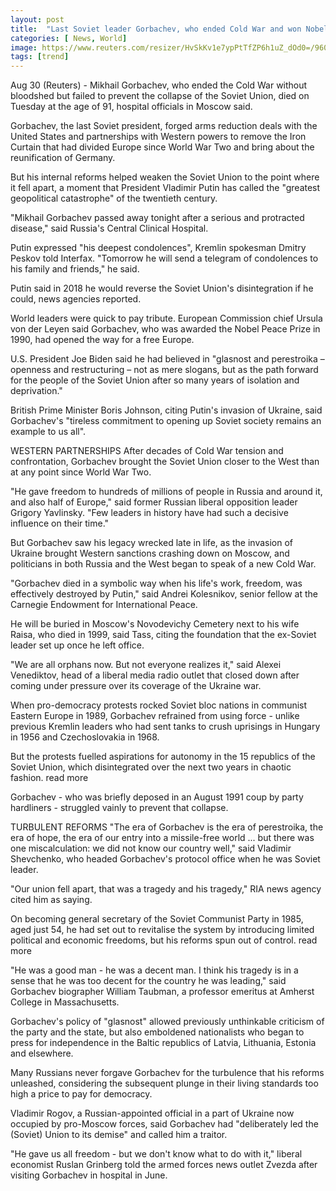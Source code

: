 ```yaml
---
layout: post
title:  "Last Soviet leader Gorbachev, who ended Cold War and won Nobel prize, dies aged 91"
categories: [ News, World]
image: https://www.reuters.com/resizer/HvSkKv1e7ypPtTfZP6h1uZ_dOd0=/960x0/filters:quality(80)/cloudfront-us-east-2.images.arcpublishing.com/reuters/BPRBRRD67ZMPZBYXPPSB47EVSA.jpg
tags: [trend]
---
```

Aug 30 (Reuters) - Mikhail Gorbachev, who ended the Cold War without bloodshed but failed to prevent the collapse of the Soviet Union, died on Tuesday at the age of 91, hospital officials in Moscow said.

Gorbachev, the last Soviet president, forged arms reduction deals with the United States and partnerships with Western powers to remove the Iron Curtain that had divided Europe since World War Two and bring about the reunification of Germany.

But his internal reforms helped weaken the Soviet Union to the point where it fell apart, a moment that President Vladimir Putin has called the "greatest geopolitical catastrophe" of the twentieth century.

"Mikhail Gorbachev passed away tonight after a serious and protracted disease," said Russia's Central Clinical Hospital.

Putin expressed "his deepest condolences", Kremlin spokesman Dmitry Peskov told Interfax. "Tomorrow he will send a telegram of condolences to his family and friends," he said.

Putin said in 2018 he would reverse the Soviet Union's disintegration if he could, news agencies reported.

World leaders were quick to pay tribute. European Commission chief Ursula von der Leyen said Gorbachev, who was awarded the Nobel Peace Prize in 1990, had opened the way for a free Europe.

U.S. President Joe Biden said he had believed in "glasnost and perestroika – openness and restructuring – not as mere slogans, but as the path forward for the people of the Soviet Union after so many years of isolation and deprivation."

British Prime Minister Boris Johnson, citing Putin's invasion of Ukraine, said Gorbachev's "tireless commitment to opening up Soviet society remains an example to us all".

WESTERN PARTNERSHIPS
After decades of Cold War tension and confrontation, Gorbachev brought the Soviet Union closer to the West than at any point since World War Two.

"He gave freedom to hundreds of millions of people in Russia and around it, and also half of Europe," said former Russian liberal opposition leader Grigory Yavlinsky. "Few leaders in history have had such a decisive influence on their time."

But Gorbachev saw his legacy wrecked late in life, as the invasion of Ukraine brought Western sanctions crashing down on Moscow, and politicians in both Russia and the West began to speak of a new Cold War.

"Gorbachev died in a symbolic way when his life's work, freedom, was effectively destroyed by Putin," said Andrei Kolesnikov, senior fellow at the Carnegie Endowment for International Peace.

He will be buried in Moscow's Novodevichy Cemetery next to his wife Raisa, who died in 1999, said Tass, citing the foundation that the ex-Soviet leader set up once he left office.

"We are all orphans now. But not everyone realizes it," said Alexei Venediktov, head of a liberal media radio outlet that closed down after coming under pressure over its coverage of the Ukraine war.

When pro-democracy protests rocked Soviet bloc nations in communist Eastern Europe in 1989, Gorbachev refrained from using force - unlike previous Kremlin leaders who had sent tanks to crush uprisings in Hungary in 1956 and Czechoslovakia in 1968.

But the protests fuelled aspirations for autonomy in the 15 republics of the Soviet Union, which disintegrated over the next two years in chaotic fashion. read more

Gorbachev - who was briefly deposed in an August 1991 coup by party hardliners - struggled vainly to prevent that collapse.

TURBULENT REFORMS
"The era of Gorbachev is the era of perestroika, the era of hope, the era of our entry into a missile-free world ... but there was one miscalculation: we did not know our country well," said Vladimir Shevchenko, who headed Gorbachev's protocol office when he was Soviet leader.

"Our union fell apart, that was a tragedy and his tragedy," RIA news agency cited him as saying.

On becoming general secretary of the Soviet Communist Party in 1985, aged just 54, he had set out to revitalise the system by introducing limited political and economic freedoms, but his reforms spun out of control. read more

"He was a good man - he was a decent man. I think his tragedy is in a sense that he was too decent for the country he was leading," said Gorbachev biographer William Taubman, a professor emeritus at Amherst College in Massachusetts.

Gorbachev's policy of "glasnost" allowed previously unthinkable criticism of the party and the state, but also emboldened nationalists who began to press for independence in the Baltic republics of Latvia, Lithuania, Estonia and elsewhere.

Many Russians never forgave Gorbachev for the turbulence that his reforms unleashed, considering the subsequent plunge in their living standards too high a price to pay for democracy.

Vladimir Rogov, a Russian-appointed official in a part of Ukraine now occupied by pro-Moscow forces, said Gorbachev had "deliberately led the (Soviet) Union to its demise" and called him a traitor.

"He gave us all freedom - but we don't know what to do with it," liberal economist Ruslan Grinberg told the armed forces news outlet Zvezda after visiting Gorbachev in hospital in June.
